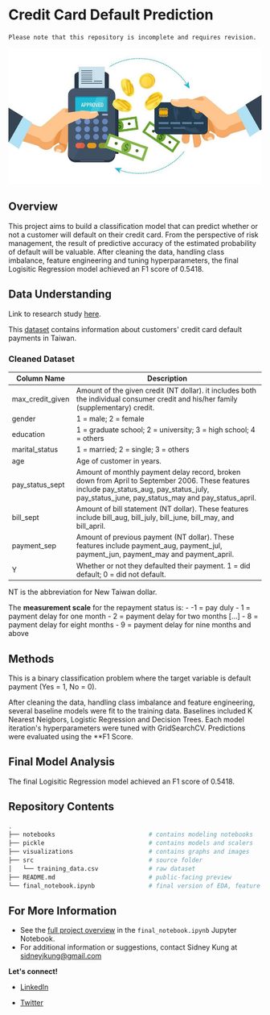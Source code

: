 # Credit Card Default Prediction

```diff
Please note that this repository is incomplete and requires revision.
```

![banner](./visualizations/banner.jpg)

## Overview

This project aims to build a classification model that can predict whether or not a customer will default on their credit card. From the perspective of risk management, the result of predictive accuracy of the estimated probability of default will be valuable. After cleaning the data, handling class imbalance, feature engineering and tuning hyperparameters, the final Logisitic Regression model achieved an F1 score of 0.5418.

## Data Understanding

Link to research study [here](https://archive.ics.uci.edu/ml/datasets/default+of+credit+card+clients).

This [dataset](https://archive.ics.uci.edu/ml/datasets/default+of+credit+card+clients) contains information about customers' credit card default payments in Taiwan.

### Cleaned Dataset

| Column Name | Description |
|-|-|
| max_credit_given | Amount of the given credit (NT dollar). it includes both the individual consumer credit and his/her family (supplementary) credit. |
| gender | 1 = male; 2 = female |
| education | 1 = graduate school; 2 = university; 3 = high school; 4 = others |
| marital_status | 1 = married; 2 = single; 3 = others |
| age | Age of customer in years. |
| pay_status_sept | Amount of monthly payment delay record, broken down from April to September 2006. These features include pay_status_aug, pay_status_july, pay_status_june, pay_status_may and pay_status_april. |
| bill_sept | Amount of bill statement (NT dollar). These features include bill_aug, bill_july, bill_june, bill_may, and bill_april. |
| payment_sep | Amount of previous payment (NT dollar). These features include payment_aug, payment_jul, payment_jun, payment_may and payment_april. |
| Y | Whether or not they defaulted their payment. 1 = did default; 0 = did not default. |

NT is the abbreviation for New Taiwan dollar. 

The **measurement scale** for the repayment status is: 
    - -1 = pay duly
    - 1 = payment delay for one month
    - 2 = payment delay for two months [...]
    - 8 = payment delay for eight months
    - 9 = payment delay for nine months and above

## Methods

This is a binary classification problem where the target variable is default payment (Yes = 1, No = 0).

After cleaning the data, handling class imbalance and feature engineering, several baseline models were fit to the training data. Baselines included K Nearest Neigbors, Logistic Regression and Decision Trees. Each model iteration's hyperparameters were tuned with GridSearchCV. Predictions were evaluated using the **F1 Score.

## Final Model Analysis
The final Logisitic Regression model achieved an F1 score of 0.5418.


## Repository Contents
```bash
.
├── notebooks                          # contains modeling notebooks
├── pickle                             # contains models and scalers
├── visualizations                     # contains graphs and images
├── src                                # source folder
│   └── training_data.csv              # raw dataset
├── README.md                          # public-facing preview
└── final_notebook.ipynb               # final version of EDA, feature engineering and modeling process


```

## For More Information
- See the [full project overview](https://github.com/sidneykung/cc_default_prediction/blob/master/final_notebook.ipynb) in the `final_notebook.ipynb` Jupyter Notebook.
- For additional information or suggestions, contact Sidney Kung at [sidneyjkung@gmail.com](mailto:sidneyjkung@gmail.com)

**Let's connect!**

- [LinkedIn](https://www.linkedin.com/in/sidneykung/)

- [Twitter](https://twitter.com/sidney_k98)
